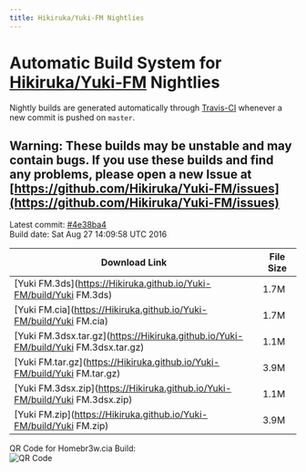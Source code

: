 ```yaml
---
title: Hikiruka/Yuki-FM Nightlies
---
```

# Automatic Build System for [Hikiruka/Yuki-FM](https://github.com/Hikiruka/Yuki-FM) Nightlies

Nightly builds are generated automatically through [Travis-CI](https://travis-ci.org/) whenever a new commit is pushed on `master`.

## Warning: These builds may be unstable and may contain bugs. If you use these builds and find any problems, please open a new Issue at [https://github.com/Hikiruka/Yuki-FM/issues](https://github.com/Hikiruka/Yuki-FM/issues)

Latest commit: [#4e38ba4](https://github.com/Hikiruka/Yuki-FM/commit/4e38ba407c3bb9885e1ef08da549b46a9aca7bf4)<br>
Build date: Sat Aug 27 14:09:58 UTC 2016

| Download Link | File Size |
|---------------|-----------|
| [Yuki FM.3ds](https://Hikiruka.github.io/Yuki-FM/build/Yuki FM.3ds) | 1.7M |
| [Yuki FM.cia](https://Hikiruka.github.io/Yuki-FM/build/Yuki FM.cia) | 1.7M |
| [Yuki FM.3dsx.tar.gz](https://Hikiruka.github.io/Yuki-FM/build/Yuki FM.3dsx.tar.gz) | 1.1M |
| [Yuki FM.tar.gz](https://Hikiruka.github.io/Yuki-FM/build/Yuki FM.tar.gz) | 3.9M |
| [Yuki FM.3dsx.zip](https://Hikiruka.github.io/Yuki-FM/build/Yuki FM.3dsx.zip) | 1.1M |
| [Yuki FM.zip](https://Hikiruka.github.io/Yuki-FM/build/Yuki FM.zip) | 3.9M |

QR Code for Homebr3w.cia Build:<br>![QR Code](https://Hikiruka.github.io/Yuki-FM/build/QRCode.jpg)

